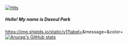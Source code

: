 [![Hits](https://hits.seeyoufarm.com/api/count/incr/badge.svg?url=https%3A%2F%2Fgithub.com%2Fseulpecial&count_bg=%234B7FD9&title_bg=%23555555&icon=&icon_color=%23E7E7E7&title=hits&edge_flat=false)](https://hits.seeyoufarm.com)

##### Hello! My name is Daseul Park


https://img.shields.io/static/v1?label=<LABEL>&message=<Python>&color=<red>
[![Anurag's GitHub stats](https://github-readme-stats.vercel.app/api?username=dathree12)](https://github.com/anuraghazra/github-readme-stats)
